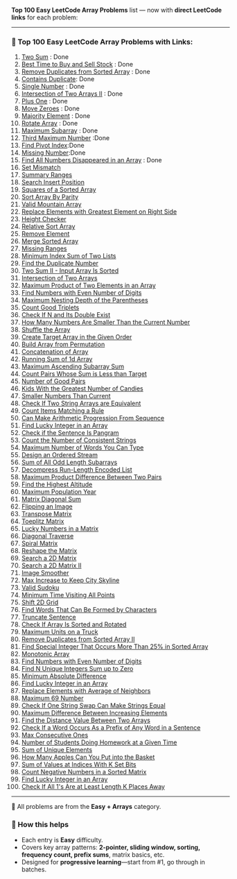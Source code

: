 **Top 100 Easy LeetCode Array Problems** list — now with **direct LeetCode links** for each problem:

---

### 🔢 Top 100 Easy LeetCode Array Problems with Links:

1. [Two Sum](https://leetcode.com/problems/two-sum/) : Done
2. [Best Time to Buy and Sell Stock](https://leetcode.com/problems/best-time-to-buy-and-sell-stock/) : Done
3. [Remove Duplicates from Sorted Array](https://leetcode.com/problems/remove-duplicates-from-sorted-array/) : Done
4. [Contains Duplicate](https://leetcode.com/problems/contains-duplicate/): Done
5. [Single Number](https://leetcode.com/problems/single-number/) : Done
6. [Intersection of Two Arrays II](https://leetcode.com/problems/intersection-of-two-arrays-ii/) : Done
7. [Plus One](https://leetcode.com/problems/plus-one/) : Done
8. [Move Zeroes](https://leetcode.com/problems/move-zeroes/)  : Done
9. [Majority Element](https://leetcode.com/problems/majority-element/) : Done
10. [Rotate Array](https://leetcode.com/problems/rotate-array/) : Done
11. [Maximum Subarray](https://leetcode.com/problems/maximum-subarray/) : Done
12. [Third Maximum Number](https://leetcode.com/problems/third-maximum-number/) :Done
13. [Find Pivot Index](https://leetcode.com/problems/find-pivot-index/):Done
14. [Missing Number](https://leetcode.com/problems/missing-number/):Done
15. [Find All Numbers Disappeared in an Array](https://leetcode.com/problems/find-all-numbers-disappeared-in-an-array/) : Done
16. [Set Mismatch](https://leetcode.com/problems/set-mismatch/)
17. [Summary Ranges](https://leetcode.com/problems/summary-ranges/)
18. [Search Insert Position](https://leetcode.com/problems/search-insert-position/)
19. [Squares of a Sorted Array](https://leetcode.com/problems/squares-of-a-sorted-array/)
20. [Sort Array By Parity](https://leetcode.com/problems/sort-array-by-parity/)
21. [Valid Mountain Array](https://leetcode.com/problems/valid-mountain-array/)
22. [Replace Elements with Greatest Element on Right Side](https://leetcode.com/problems/replace-elements-with-greatest-element-on-right-side/)
23. [Height Checker](https://leetcode.com/problems/height-checker/)
24. [Relative Sort Array](https://leetcode.com/problems/relative-sort-array/)
25. [Remove Element](https://leetcode.com/problems/remove-element/)
26. [Merge Sorted Array](https://leetcode.com/problems/merge-sorted-array/)
27. [Missing Ranges](https://leetcode.com/problems/missing-ranges/)
28. [Minimum Index Sum of Two Lists](https://leetcode.com/problems/minimum-index-sum-of-two-lists/)
29. [Find the Duplicate Number](https://leetcode.com/problems/find-the-duplicate-number/)
30. [Two Sum II - Input Array Is Sorted](https://leetcode.com/problems/two-sum-ii-input-array-is-sorted/)
31. [Intersection of Two Arrays](https://leetcode.com/problems/intersection-of-two-arrays/)
32. [Maximum Product of Two Elements in an Array](https://leetcode.com/problems/maximum-product-of-two-elements-in-an-array/)
33. [Find Numbers with Even Number of Digits](https://leetcode.com/problems/find-numbers-with-even-number-of-digits/)
34. [Maximum Nesting Depth of the Parentheses](https://leetcode.com/problems/maximum-nesting-depth-of-the-parentheses/)
35. [Count Good Triplets](https://leetcode.com/problems/count-good-triplets/)
36. [Check If N and Its Double Exist](https://leetcode.com/problems/check-if-n-and-its-double-exist/)
37. [How Many Numbers Are Smaller Than the Current Number](https://leetcode.com/problems/how-many-numbers-are-smaller-than-the-current-number/)
38. [Shuffle the Array](https://leetcode.com/problems/shuffle-the-array/)
39. [Create Target Array in the Given Order](https://leetcode.com/problems/create-target-array-in-the-given-order/)
40. [Build Array from Permutation](https://leetcode.com/problems/build-array-from-permutation/)
41. [Concatenation of Array](https://leetcode.com/problems/concatenation-of-array/)
42. [Running Sum of 1d Array](https://leetcode.com/problems/running-sum-of-1d-array/)
43. [Maximum Ascending Subarray Sum](https://leetcode.com/problems/maximum-ascending-subarray-sum/)
44. [Count Pairs Whose Sum is Less than Target](https://leetcode.com/problems/count-pairs-whose-sum-is-less-than-target/)
45. [Number of Good Pairs](https://leetcode.com/problems/number-of-good-pairs/)
46. [Kids With the Greatest Number of Candies](https://leetcode.com/problems/kids-with-the-greatest-number-of-candies/)
47. [Smaller Numbers Than Current](https://leetcode.com/problems/how-many-numbers-are-smaller-than-the-current-number/)
48. [Check If Two String Arrays are Equivalent](https://leetcode.com/problems/check-if-two-string-arrays-are-equivalent/)
49. [Count Items Matching a Rule](https://leetcode.com/problems/count-items-matching-a-rule/)
50. [Can Make Arithmetic Progression From Sequence](https://leetcode.com/problems/can-make-arithmetic-progression-from-sequence/)
51. [Find Lucky Integer in an Array](https://leetcode.com/problems/find-lucky-integer-in-an-array/)
52. [Check if the Sentence Is Pangram](https://leetcode.com/problems/check-if-the-sentence-is-pangram/)
53. [Count the Number of Consistent Strings](https://leetcode.com/problems/count-the-number-of-consistent-strings/)
54. [Maximum Number of Words You Can Type](https://leetcode.com/problems/maximum-number-of-words-you-can-type/)
55. [Design an Ordered Stream](https://leetcode.com/problems/design-an-ordered-stream/)
56. [Sum of All Odd Length Subarrays](https://leetcode.com/problems/sum-of-all-odd-length-subarrays/)
57. [Decompress Run-Length Encoded List](https://leetcode.com/problems/decompress-run-length-encoded-list/)
58. [Maximum Product Difference Between Two Pairs](https://leetcode.com/problems/maximum-product-difference-between-two-pairs/)
59. [Find the Highest Altitude](https://leetcode.com/problems/find-the-highest-altitude/)
60. [Maximum Population Year](https://leetcode.com/problems/maximum-population-year/)
61. [Matrix Diagonal Sum](https://leetcode.com/problems/matrix-diagonal-sum/)
62. [Flipping an Image](https://leetcode.com/problems/flipping-an-image/)
63. [Transpose Matrix](https://leetcode.com/problems/transpose-matrix/)
64. [Toeplitz Matrix](https://leetcode.com/problems/toeplitz-matrix/)
65. [Lucky Numbers in a Matrix](https://leetcode.com/problems/lucky-numbers-in-a-matrix/)
66. [Diagonal Traverse](https://leetcode.com/problems/diagonal-traverse/)
67. [Spiral Matrix](https://leetcode.com/problems/spiral-matrix/)
68. [Reshape the Matrix](https://leetcode.com/problems/reshape-the-matrix/)
69. [Search a 2D Matrix](https://leetcode.com/problems/search-a-2d-matrix/)
70. [Search a 2D Matrix II](https://leetcode.com/problems/search-a-2d-matrix-ii/)
71. [Image Smoother](https://leetcode.com/problems/image-smoother/)
72. [Max Increase to Keep City Skyline](https://leetcode.com/problems/max-increase-to-keep-city-skyline/)
73. [Valid Sudoku](https://leetcode.com/problems/valid-sudoku/)
74. [Minimum Time Visiting All Points](https://leetcode.com/problems/minimum-time-visiting-all-points/)
75. [Shift 2D Grid](https://leetcode.com/problems/shift-2d-grid/)
76. [Find Words That Can Be Formed by Characters](https://leetcode.com/problems/find-words-that-can-be-formed-by-characters/)
77. [Truncate Sentence](https://leetcode.com/problems/truncate-sentence/)
78. [Check If Array Is Sorted and Rotated](https://leetcode.com/problems/check-if-array-is-sorted-and-rotated/)
79. [Maximum Units on a Truck](https://leetcode.com/problems/maximum-units-on-a-truck/)
80. [Remove Duplicates from Sorted Array II](https://leetcode.com/problems/remove-duplicates-from-sorted-array-ii/)
81. [Find Special Integer That Occurs More Than 25% in Sorted Array](https://leetcode.com/problems/element-appearing-more-than-25-in-sorted-array/)
82. [Monotonic Array](https://leetcode.com/problems/monotonic-array/)
83. [Find Numbers with Even Number of Digits](https://leetcode.com/problems/find-numbers-with-even-number-of-digits/)
84. [Find N Unique Integers Sum up to Zero](https://leetcode.com/problems/find-n-unique-integers-sum-up-to-zero/)
85. [Minimum Absolute Difference](https://leetcode.com/problems/minimum-absolute-difference/)
86. [Find Lucky Integer in an Array](https://leetcode.com/problems/find-lucky-integer-in-an-array/)
87. [Replace Elements with Average of Neighbors](https://leetcode.com/problems/replace-elements-with-average-of-neighbors/)
88. [Maximum 69 Number](https://leetcode.com/problems/maximum-69-number/)
89. [Check If One String Swap Can Make Strings Equal](https://leetcode.com/problems/check-if-one-string-swap-can-make-strings-equal/)
90. [Maximum Difference Between Increasing Elements](https://leetcode.com/problems/maximum-difference-between-increasing-elements/)
91. [Find the Distance Value Between Two Arrays](https://leetcode.com/problems/find-the-distance-value-between-two-arrays/)
92. [Check If a Word Occurs As a Prefix of Any Word in a Sentence](https://leetcode.com/problems/check-if-a-word-occurs-as-a-prefix-of-any-word-in-a-sentence/)
93. [Max Consecutive Ones](https://leetcode.com/problems/max-consecutive-ones/)
94. [Number of Students Doing Homework at a Given Time](https://leetcode.com/problems/number-of-students-doing-homework-at-a-given-time/)
95. [Sum of Unique Elements](https://leetcode.com/problems/sum-of-unique-elements/)
96. [How Many Apples Can You Put into the Basket](https://leetcode.com/problems/how-many-apples-can-you-put-into-the-basket/)
97. [Sum of Values at Indices With K Set Bits](https://leetcode.com/problems/sum-of-values-at-indices-with-k-set-bits/)
98. [Count Negative Numbers in a Sorted Matrix](https://leetcode.com/problems/count-negative-numbers-in-a-sorted-matrix/)
99. [Find Lucky Integer in an Array](https://leetcode.com/problems/find-lucky-integer-in-an-array/)
100. [Check If All 1's Are at Least Length K Places Away](https://leetcode.com/problems/check-if-all-1s-are-at-least-length-k-places-away/)

---

📌 All problems are from the **Easy + Arrays** category.

### 📘 How this helps

* Each entry is **Easy** difficulty.
* Covers key array patterns: **2‑pointer, sliding window, sorting, frequency count, prefix sums**, matrix basics, etc.
* Designed for **progressive learning**—start from #1, go through in batches.
